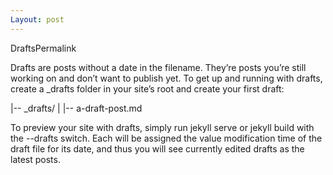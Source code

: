 ```yaml
---
Layout: post
---
```


DraftsPermalink

Drafts are posts without a date in the filename. They’re posts you’re still working on and don’t want to publish yet. 
To get up and running with drafts, create a _drafts folder in your site’s root and create your first draft:

|-- _drafts/
|   |-- a-draft-post.md

To preview your site with drafts, simply run jekyll serve or jekyll build with the --drafts switch. 
Each will be assigned the value modification time of the draft file for its date, and thus you will see currently 
edited drafts as the latest posts.
